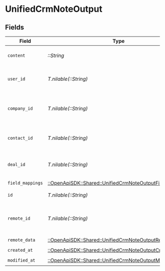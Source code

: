 # UnifiedCrmNoteOutput


## Fields

| Field                                                                                                               | Type                                                                                                                | Required                                                                                                            | Description                                                                                                         |
| ------------------------------------------------------------------------------------------------------------------- | ------------------------------------------------------------------------------------------------------------------- | ------------------------------------------------------------------------------------------------------------------- | ------------------------------------------------------------------------------------------------------------------- |
| `content`                                                                                                           | *::String*                                                                                                          | :heavy_check_mark:                                                                                                  | The content of the note                                                                                             |
| `user_id`                                                                                                           | *T.nilable(::String)*                                                                                               | :heavy_minus_sign:                                                                                                  | The UUID of the user tied the note                                                                                  |
| `company_id`                                                                                                        | *T.nilable(::String)*                                                                                               | :heavy_minus_sign:                                                                                                  | The UUID of the company tied to the note                                                                            |
| `contact_id`                                                                                                        | *T.nilable(::String)*                                                                                               | :heavy_minus_sign:                                                                                                  | The UUID fo the contact tied to the note                                                                            |
| `deal_id`                                                                                                           | *T.nilable(::String)*                                                                                               | :heavy_minus_sign:                                                                                                  | The UUID of the deal tied to the note                                                                               |
| `field_mappings`                                                                                                    | [::OpenApiSDK::Shared::UnifiedCrmNoteOutputFieldMappings](../../models/shared/unifiedcrmnoteoutputfieldmappings.md) | :heavy_check_mark:                                                                                                  | N/A                                                                                                                 |
| `id`                                                                                                                | *T.nilable(::String)*                                                                                               | :heavy_minus_sign:                                                                                                  | The UUID of the note                                                                                                |
| `remote_id`                                                                                                         | *T.nilable(::String)*                                                                                               | :heavy_minus_sign:                                                                                                  | The id of the note in the context of the Crm 3rd Party                                                              |
| `remote_data`                                                                                                       | [::OpenApiSDK::Shared::UnifiedCrmNoteOutputRemoteData](../../models/shared/unifiedcrmnoteoutputremotedata.md)       | :heavy_check_mark:                                                                                                  | N/A                                                                                                                 |
| `created_at`                                                                                                        | [::OpenApiSDK::Shared::UnifiedCrmNoteOutputCreatedAt](../../models/shared/unifiedcrmnoteoutputcreatedat.md)         | :heavy_check_mark:                                                                                                  | N/A                                                                                                                 |
| `modified_at`                                                                                                       | [::OpenApiSDK::Shared::UnifiedCrmNoteOutputModifiedAt](../../models/shared/unifiedcrmnoteoutputmodifiedat.md)       | :heavy_check_mark:                                                                                                  | N/A                                                                                                                 |